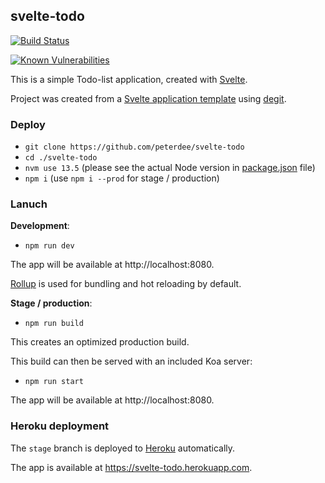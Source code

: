 ## svelte-todo

[![Build Status](https://travis-ci.com/peterdee/svelte-todo.svg?branch=stage)](https://travis-ci.com/peterdee/svelte-todo)

[![Known Vulnerabilities](https://snyk.io/test/github/peterdee/svelte-todo/badge.svg?targetFile=package.json)](https://snyk.io/test/github/peterdee/svelte-todo?targetFile=package.json)

This is a simple Todo-list application, created with [Svelte](https://svelte.dev).

Project was created from a [Svelte application template](https://github.com/sveltejs/template) using [degit](https://github.com/Rich-Harris/degit).

### Deploy

- `git clone https://github.com/peterdee/svelte-todo`
- `cd ./svelte-todo`
- `nvm use 13.5` (please see the actual Node version in [package.json](package.json) file)
- `npm i` (use `npm i --prod` for stage / production)

### Lanuch

**Development**:

- `npm run dev`

The app will be available at http://localhost:8080.

[Rollup](https://rollupjs.org) is used for bundling and hot reloading by default.

**Stage / production**:

- `npm run build`

This creates an optimized production build.

This build can then be served with an included Koa server:

- `npm run start`

The app will be available at http://localhost:8080.

### Heroku deployment

The `stage` branch is deployed to [Heroku](https://herokuapp.com) automatically.

The app is available at https://svelte-todo.herokuapp.com.
